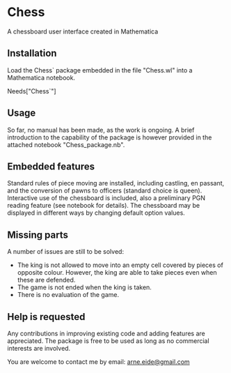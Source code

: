 # Chess
A chessboard user interface created in Mathematica

## Installation
Load the Chess` package embedded in the file "Chess.wl" into a Mathematica notebook.

 Needs["Chess`"]

## Usage
So far, no manual has been made, as the work is ongoing. A brief introduction to the capability of the package is however provided in the attached notebook "Chess_package.nb".

## Embedded features
Standard rules of piece moving are installed, including castling, en passant, and the conversion of pawns to officers (standard choice is queen).
Interactive use of the chessboard is included, also a preliminary PGN reading feature (see notebook for details). The chessboard may be displayed in different ways by changing default option values.

## Missing parts
A number of issues are still to be solved:

- The king is not allowed to move into an empty cell covered by pieces of opposite colour. However, the king are able to take pieces even when these are defended.
- The game is not ended when the king is taken.
- There is no evaluation of the game.

## Help is requested
Any contributions in improving existing code and adding features are appreciated. The package is free to be used as long as no commercial interests are involved.

You are welcome to contact me by email: arne.eide@gmail.com

